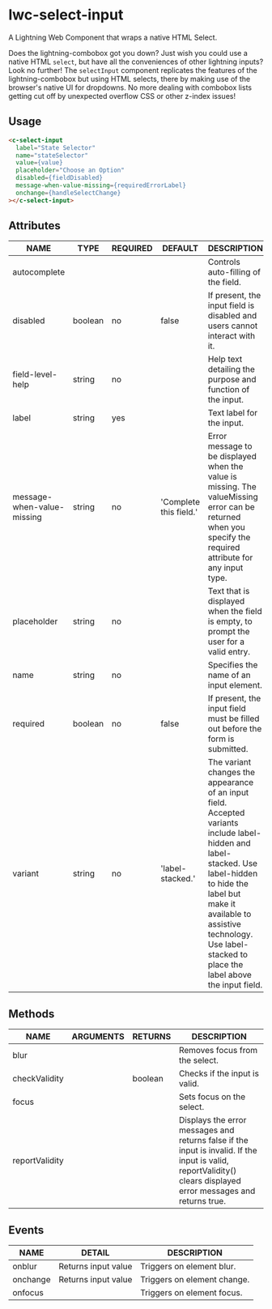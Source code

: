 # lwc-select-input
A Lightning Web Component that wraps a native HTML Select.

Does the lightning-combobox got you down? Just wish you could use a native HTML `select`, but have all the conveniences of other lightning inputs? Look no further! The `selectInput` component replicates the features of the lightning-combobox but using HTML selects, there by making use of the browser's native UI for dropdowns. No more dealing with combobox lists getting cut off by unexpected overflow CSS or other z-index issues!

## Usage

```html
<c-select-input
  label="State Selector"
  name="stateSelector"
  value={value}
  placeholder="Choose an Option"
  disabled={fieldDisabled}
  message-when-value-missing={requiredErrorLabel}
  onchange={handleSelectChange}
></c-select-input>
```

## Attributes

| NAME | TYPE | REQUIRED | DEFAULT | DESCRIPTION |
|---|---|---|---|---|
| autocomplete |  |  |  | Controls auto-filling of the field. |
| disabled | boolean | no | false | If present, the input field is disabled and users cannot interact with it. |
| field-level-help | string | no |   | Help text detailing the purpose and function of the input. |
| label | string | yes |   | Text label for the input. |
| message-when-value-missing | string | no | 'Complete this field.' | Error message to be displayed when the value is missing. The valueMissing error can be returned when you specify the required attribute for any input type. |
| placeholder | string | no |  | Text that is displayed when the field is empty, to prompt the user for a valid entry. |
| name | string | no |  | Specifies the name of an input element. |
| required | boolean | no | false | If present, the input field must be filled out before the form is submitted. |
| variant | string | no | 'label-stacked.' | The variant changes the appearance of an input field. Accepted variants include label-hidden and label-stacked. Use label-hidden to hide the label but make it available to assistive technology. Use label-stacked to place the label above the input field. |

## Methods

| NAME | ARGUMENTS | RETURNS | DESCRIPTION |
|---|---|---|---|
| blur |   |  | Removes focus from the select. |
| checkValidity |   | boolean | Checks if the input is valid. |
| focus |   |  | Sets focus on the select. |
| reportValidity |   |  | Displays the error messages and returns false if the input is invalid. If the input is valid, reportValidity() clears displayed error messages and returns true. |

## Events

| NAME | DETAIL | DESCRIPTION |
|---|---|---|
| onblur | Returns input value | Triggers on element blur. |
| onchange | Returns input value | Triggers on element change. |
| onfocus |  | Triggers on element focus. |
